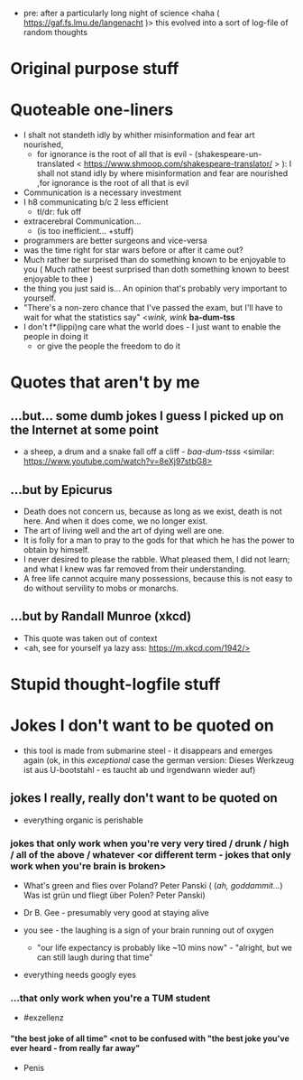 - pre: after a particularly long night of science <haha ( https://gaf.fs.lmu.de/langenacht )> this evolved into a sort of log-file of random thoughts

Original purpose stuff
=======

# Quoteable one-liners

-  I shalt not standeth idly by whither misinformation and fear art nourished,
    - for ignorance is the root of all that is evil
            - (shakespeare-un-translated < https://www.shmoop.com/shakespeare-translator/ > ): I shall not stand idly by where misinformation and fear are nourished ,for ignorance is the root of all that is evil
- Communication is a necessary investment
- I h8 communicating b/c 2 less efficient
    - tl/dr: fuk off
- extracerebral Communication...
    - (is too inefficient... +stuff)
- programmers are better surgeons and vice-versa
- was the time right for star wars before or after it came out?
- Much rather be surprised than do something known to be enjoyable to you ( Much rather beest surprised than doth something known to beest enjoyable to thee )
- the thing you just said is... An opinion that's probably very important to yourself. 
- <at a point in time after the time of writing this and after walking out of the lecture room for the exam of basic statistics> "There's a non-zero chance that I've passed the exam, but I'll have to wait for what the statistics say" <_wink, wink_ **ba-dum-tss**
- I don't f*(lippi)ng care what the world does - I just want to enable the people in doing it
  - or give the people the freedom to do it

# Quotes that aren't by me

## ...but... some dumb jokes I guess I picked up on the Internet at some point
- a sheep, a drum and a snake fall off a cliff - _baa-dum-tsss_ <similar: https://www.youtube.com/watch?v=8eXj97stbG8>

## ...but by Epicurus
- Death does not concern us, because as long as we exist, death is not here. And when it does come, we no longer exist.
- The art of living well and the art of dying well are one.
- It is folly for a man to pray to the gods for that which he has the power to obtain by himself.
- I never desired to please the rabble. What pleased them, I did not learn; and what I knew was far removed from their understanding.
- A free life cannot acquire many possessions, because this is not easy to do without servility to mobs or monarchs.

## ...but by Randall Munroe (xkcd) 
- This quote was taken out of context
- <ah, see for yourself ya lazy ass: https://m.xkcd.com/1942/>




Stupid thought-logfile stuff
=======

# Jokes I don't want to be quoted on
- this tool is made from submarine steel - it disappears and emerges again (ok, in this _exceptional_ case  the german version: Dieses Werkzeug ist aus U-bootstahl - es taucht ab und irgendwann wieder auf)

## jokes I really, really don't want to be quoted on
- everything organic is perishable

### jokes that only work when you're very very tired / drunk / high / all of the above / whatever <or different term - jokes that only work when you're brain is broken>
- What's green and flies over Poland? Peter Panski ( (_ah, goddammit..._) Was ist grün und fliegt über Polen? Peter Panski)
- Dr B. Gee - presumably very good at staying alive
- you see - the laughing is a sign of your brain running out of oxygen
    - "our life expectancy is probably like ~10 mins now" - "alright, but we can still laugh during that time"

- everything needs googly eyes
### ...that only work when you're a TUM student
- #exzellenz

#### "the best joke of all time" <not to be confused with "the best joke you've ever heard - from really far away"

- Penis
